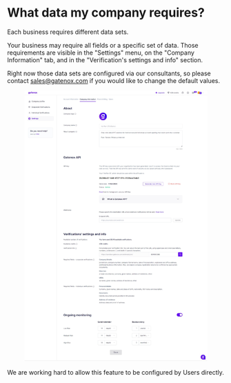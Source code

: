 # What data my company requires?

Each business requires different data sets.&#x20;

Your business may require all fields or a specific set of data. Those requirements are visible in the "Settings" menu, on the "Company Information" tab, and in the "Verification's settings and info" section.

Right now those data sets are configured via our consultants, so please contact [sales@gatenox.com](mailto:sales@gatenox.com) if you would like to change the default values.

<figure><img src="../../.gitbook/assets/SettingsCompanyInfo (2).png" alt=""><figcaption></figcaption></figure>

We are working hard to allow this feature to be configured by Users directly.
